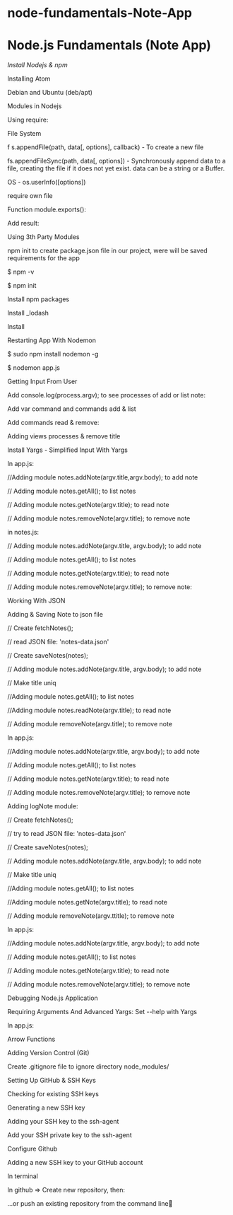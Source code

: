 # node-fundamentals-Note-App
# Node.js Fundamentals (Note App)

  *Install Nodejs & npm*
  
  Installing Atom
  
  Debian and Ubuntu (deb/apt)
  
  Modules in Nodejs
  
  Using require:
  
  File System
  
f s.appendFile(path, data[, options], callback) - To create a new file

fs.appendFileSync(path, data[, options]) - Synchronously append data to a file, creating the file if it does not yet exist. data can be a string or a Buffer.

OS - os.userInfo([options])

require own file

Function module.exports():

Add result:

Using 3th Party Modules

npm init  to create package.json file in our project, were will be saved requirements for the app

$ npm -v

$ npm init

Install npm packages

Install  _lodash

Install

Restarting App With Nodemon

$ sudo npm install nodemon -g

$ nodemon app.js

Getting Input From User

Add console.log(process.argv); to see processes of add or list note:

Add var command and commands add & list

Add commands read & remove:

Adding views processes & remove title

Install Yargs - Simplified Input With Yargs

In app.js:

//Adding module notes.addNote(argv.title,argv.body); to add note

// Adding module  notes.getAll(); to list notes

// Adding module notes.getNote(argv.title); to read note

// Adding module notes.removeNote(argv.title); to remove note

in notes.js:

// Adding module notes.addNote(argv.title, argv.body); to add note

// Adding  module notes.getAll(); to list notes

// Adding module notes.getNote(argv.title); to read note

// Adding module notes.removeNote(argv.title); to remove note:

Working With JSON

Adding & Saving Note to json file

// Create fetchNotes();

// read JSON file: 'notes-data.json'

// Create saveNotes(notes);

// Adding module notes.addNote(argv.title, argv.body); to add note

// Make title uniq

//Adding module notes.getAll(); to list notes

//Adding module notes.readNote(argv.title); to read note

// Adding module removeNote(argv.title); to remove note

In app.js:

//Adding module notes.addNote(argv.title, argv.body); to add note

// Adding module  notes.getAll(); to list notes

// Adding module notes.getNote(argv.title); to read note

// Adding module notes.removeNote(argv.title); to remove note

Adding logNote module:

// Create fetchNotes();

// try to read JSON file: 'notes-data.json'

// Create saveNotes(notes);

// Adding module notes.addNote(argv.title, argv.body); to add note

// Make title uniq

//Adding module notes.getAll(); to list notes

//Adding module notes.getNote(argv.title); to read note

// Adding module removeNote(argv.ttitle); to remove note

In app.js:

//Adding module notes.addNote(argv.title, argv.body); to add note

// Adding module  notes.getAll(); to list notes

// Adding module notes.getNote(argv.title); to read note

// Adding module notes.removeNote(argv.title); to remove note

Debugging Node.js Application

Requiring Arguments And Advanced Yargs: Set --help with Yargs

In app.js:

Arrow Functions

Adding Version Control (Git)

Create .gitignore file to ignore directory node_modules/

Setting Up GitHub & SSH Keys

Checking for existing SSH keys

Generating a new SSH key

Adding your SSH key to the ssh-agent

Add your SSH private key to the ssh-agent

Configure Github

Adding a new SSH key to your GitHub account

In terminal

In github => Create new repository, then:

…or push an existing repository from the command line

